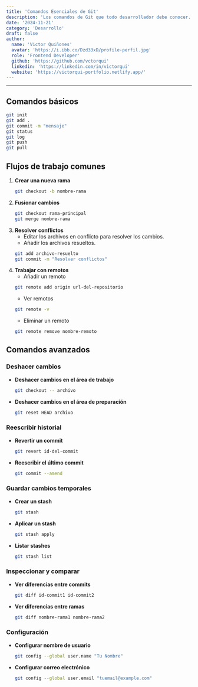 ```yaml
---
title: 'Comandos Esenciales de Git'
description: 'Los comandos de Git que todo desarrollador debe conocer.'
date: '2024-11-21'
category: 'Desarrollo'
draft: false
author:
  name: 'Victor Quiñones'
  avatar: 'https://i.ibb.co/Dzd33xD/profile-perfil.jpg'
  role: 'Frontend Developer'
  github: 'https://github.com/vctorqui'
  linkedin: 'https://linkedin.com/in/victorqui'
  website: 'https://victorqui-portfolio.netlify.app/'
---
```


---

## Comandos básicos

```bash
git init
git add .
git commit -m "mensaje"
git status
git log
git push
git pull
```

## Flujos de trabajo comunes

1. **Crear una nueva rama**
   ```bash
   git checkout -b nombre-rama
   ```
2. **Fusionar cambios**
   ```bash
   git checkout rama-principal
   git merge nombre-rama
   ```
3. **Resolver conflictos**
   - Editar los archivos en conflicto para resolver los cambios.
   - Añadir los archivos resueltos.
   ```bash
   git add archivo-resuelto
   git commit -m "Resolver conflictos"
   ```
4. **Trabajar con remotos**
   - Añadir un remoto
   ```bash
   git remote add origin url-del-repositorio
   ```
   - Ver remotos
   ```bash
   git remote -v
   ```
   - Eliminar un remoto
   ```bash
   git remote remove nombre-remoto
   ```

## Comandos avanzados

### Deshacer cambios

- **Deshacer cambios en el área de trabajo**
  ```bash
  git checkout -- archivo
  ```
- **Deshacer cambios en el área de preparación**
  ```bash
  git reset HEAD archivo
  ```

### Reescribir historial

- **Revertir un commit**
  ```bash
  git revert id-del-commit
  ```
- **Reescribir el último commit**
  ```bash
  git commit --amend
  ```

### Guardar cambios temporales

- **Crear un stash**
  ```bash
  git stash
  ```
- **Aplicar un stash**
  ```bash
  git stash apply
  ```
- **Listar stashes**
  ```bash
  git stash list
  ```

### Inspeccionar y comparar

- **Ver diferencias entre commits**
  ```bash
  git diff id-commit1 id-commit2
  ```
- **Ver diferencias entre ramas**
  ```bash
  git diff nombre-rama1 nombre-rama2
  ```

### Configuración

- **Configurar nombre de usuario**
  ```bash
  git config --global user.name "Tu Nombre"
  ```
- **Configurar correo electrónico**
  ```bash
  git config --global user.email "tuemail@example.com"
  ```

